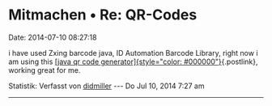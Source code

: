 Mitmachen • Re: QR-Codes
========================

Date: 2014-07-10 08:27:18

i have used Zxing barcode java, ID Automation Barcode Library, right now
i am using this [[java qr code
generator]{style="color: #000000"}](http://www.keepdynamic.com/barcoding/java-barcode-generator.shtml){.postlink},
working great for me.

Statistik: Verfasst von
[didmiller](http://forum.yacy-websuche.de/memberlist.php?mode=viewprofile&u=9446)
--- Do Jul 10, 2014 7:27 am

------------------------------------------------------------------------
